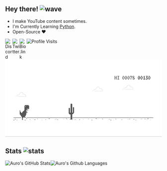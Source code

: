 ## Hey there! <img src= "https://cdn.discordapp.com/emojis/819139509613625354.gif?v=1" alt='wave' width="35px">

- I make YouTube content sometimes.
- I'm Currently Learning [Python](https://python.org).
- Open-Source ❤

<a href="https://discord.gg/QZwzAF9xDq">
  <img align="left" alt="Discord" width="23px" src="https://raw.githubusercontent.com/peterthehan/peterthehan/master/assets/discord.svg" />
</a>
<a href="https://twitter.com/Aurolytical">
  <img align="left" alt="Twitter" width="23px" src="https://raw.githubusercontent.com/peterthehan/peterthehan/master/assets/twitter.svg" />
</a>
<a href="https://bio.link/Aurolytical">
  <img align="left" alt="Bio.link" width="23px" src="https://discord.com/assets/516bf0fae97628e22a3a3ec810a8c4ba.svg" />
</a>

![Profile Visits](https://komarev.com/ghpvc/?username=Aurolytical&color=blue&label=Profile-Visits&width=26px)

<a href="https://raw.githubusercontent.com/badosz0/badosz0/master/dino.gif">
<img height="250px" src="https://raw.githubusercontent.com/badosz0/badosz0/master/dino.gif" />
</a>

## Stats <img src= "https://cdn.discordapp.com/emojis/814508309113602064.png?size=96" alt='stats' width="32px">

![Auro's GitHub Stats](https://github-readme-stats.vercel.app/api?username=Aurolytical&show_icons=true&theme=tokyonight)![Auro's Github Languages](https://github-readme-stats.vercel.app/api/top-langs/?username=Aurolytical&theme=tokyonight)
